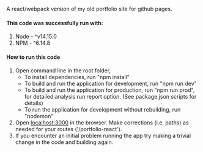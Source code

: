  A react/webpack version of my old portfolio site for github pages.

#### This code was successfully run with: 
1. Node - ^v14.15.0
2. NPM - ^6.14.8

####  How to run this code
1. Open command line in the root folder,
   - To install dependencies, run "npm install"
   - To build and run the application for development, run "npm run dev"
   - To build and run the application for production, run "npm run prod", for detailed analysis run report option. (See package.json scripts for details)
   - To run the application for development without rebuilding, run "nodemon"
2. Open [localhost:3000](http://localhost:3000/) in the browser. Make corrections (i.e. paths) as needed for your routes ('/portfolio-react').
3. If you encounter an initial problem running the app try making a trivial change in the code and building again. 
